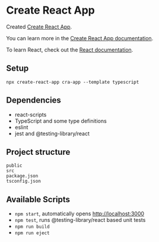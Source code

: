 # Create React App

Created [Create React App](https://github.com/facebook/create-react-app).

You can learn more in the [Create React App documentation](https://facebook.github.io/create-react-app/docs/getting-started).

To learn React, check out the [React documentation](https://reactjs.org/).

## Setup

```
npx create-react-app cra-app --template typescript
```

## Dependencies

* react-scripts
* TypeScript and some type definitions
* eslint
* jest and @testing-library/react

## Project structure

```
public
src
package.json
tsconfig.json
```

## Available Scripts

* `npm start`, automatically opens [http://localhost:3000](http://localhost:3000)
* `npm test`, runs @testing-library/react based unit tests
* `npm run build`
* `npm run eject`

